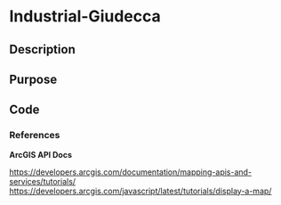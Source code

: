 # Industrial-Giudecca 

## Description 

## Purpose

## Code 

### References 

**ArcGIS API Docs** 

https://developers.arcgis.com/documentation/mapping-apis-and-services/tutorials/ 
https://developers.arcgis.com/javascript/latest/tutorials/display-a-map/
